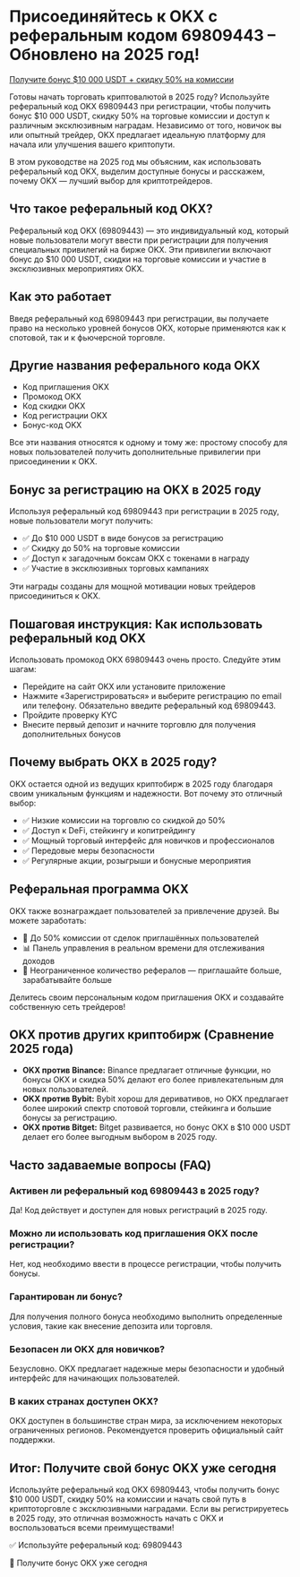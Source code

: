 <h1>Присоединяйтесь к OKX с реферальным кодом 69809443 – Обновлено на 2025 год!</h1>
<a href="https://okx.com/join/69809443" target="_blank">Получите бонус $10 000 USDT + скидку 50% на комиссии</a>

<p>Готовы начать торговать криптовалютой в 2025 году? Используйте реферальный код OKX 69809443 при регистрации, чтобы получить бонус $10 000 USDT, скидку 50% на торговые комиссии и доступ к различным эксклюзивным наградам. Независимо от того, новичок вы или опытный трейдер, OKX предлагает идеальную платформу для начала или улучшения вашего криптопути.</p>
<p>В этом руководстве на 2025 год мы объясним, как использовать реферальный код OKX, выделим доступные бонусы и расскажем, почему OKX — лучший выбор для криптотрейдеров.</p>
<h2>Что такое реферальный код OKX?</h2>
<p>Реферальный код OKX (69809443) — это индивидуальный код, который новые пользователи могут ввести при регистрации для получения специальных привилегий на бирже OKX. Эти привилегии включают бонус до $10 000 USDT, скидки на торговые комиссии и участие в эксклюзивных мероприятиях OKX.</p>
<h2>Как это работает</h2>
<p>Введя реферальный код 69809443 при регистрации, вы получаете право на несколько уровней бонусов OKX, которые применяются как к спотовой, так и к фьючерсной торговле.</p>
<h2>Другие названия реферального кода OKX</h2>
<ul>
<li>Код приглашения OKX</li>
<li>Промокод OKX</li>
<li>Код скидки OKX</li>
<li>Код регистрации OKX</li>
<li>Бонус-код OKX</li>
</ul>
<p>Все эти названия относятся к одному и тому же: простому способу для новых пользователей получить дополнительные привилегии при присоединении к OKX.</p>
<h2>Бонус за регистрацию на OKX в 2025 году</h2>
<p>Используя реферальный код 69809443 при регистрации в 2025 году, новые пользователи могут получить:</p>
<ul>
<li>✅ До $10 000 USDT в виде бонусов за регистрацию</li>
<li>✅ Скидку до 50% на торговые комиссии</li>
<li>✅ Доступ к загадочным боксам OKX с токенами в награду</li>
<li>✅ Участие в эксклюзивных торговых кампаниях</li>
</ul>
<p>Эти награды созданы для мощной мотивации новых трейдеров присоединиться к OKX.</p>
<h2>Пошаговая инструкция: Как использовать реферальный код OKX</h2>
<p>Использовать промокод OKX 69809443 очень просто. Следуйте этим шагам:</p>
<ul>
<li>Перейдите на сайт OKX или установите приложение</li>
<li>Нажмите «Зарегистрироваться» и выберите регистрацию по email или телефону. Обязательно введите реферальный код 69809443.</li>
<li>Пройдите проверку KYC</li>
<li>Внесите первый депозит и начните торговлю для получения дополнительных бонусов</li>
</ul>
<h2>Почему выбрать OKX в 2025 году?</h2>
<p>OKX остается одной из ведущих криптобирж в 2025 году благодаря своим уникальным функциям и надежности. Вот почему это отличный выбор:</p>
<ul>
<li>✅ Низкие комиссии на торговлю со скидкой до 50%</li>
<li>✅ Доступ к DeFi, стейкингу и копитрейдингу</li>
<li>✅ Мощный торговый интерфейс для новичков и профессионалов</li>
<li>✅ Передовые меры безопасности</li>
<li>✅ Регулярные акции, розыгрыши и бонусные мероприятия</li>
</ul>
<h2>Реферальная программа OKX</h2>
<p>OKX также вознаграждает пользователей за привлечение друзей. Вы можете заработать:</p>
<ul>
<li>💸 До 50% комиссии от сделок приглашённых пользователей</li>
<li>📊 Панель управления в реальном времени для отслеживания доходов</li>
<li>🔁 Неограниченное количество рефералов — приглашайте больше, зарабатывайте больше</li>
</ul>
<p>Делитесь своим персональным кодом приглашения OKX и создавайте собственную сеть трейдеров!</p>
<h2>OKX против других криптобирж (Сравнение 2025 года)</h2>
<ul>
<li><strong>OKX против Binance:</strong> Binance предлагает отличные функции, но бонусы OKX и скидка 50% делают его более привлекательным для новых пользователей.</li>
<li><strong>OKX против Bybit:</strong> Bybit хорош для деривативов, но OKX предлагает более широкий спектр спотовой торговли, стейкинга и большие бонусы за регистрацию.</li>
<li><strong>OKX против Bitget:</strong> Bitget развивается, но бонус OKX в $10 000 USDT делает его более выгодным выбором в 2025 году.</li>
</ul>
<h2>Часто задаваемые вопросы (FAQ)</h2>
<h3>Активен ли реферальный код 69809443 в 2025 году?</h3>
<p>Да! Код действует и доступен для новых регистраций в 2025 году.</p>
<h3>Можно ли использовать код приглашения OKX после регистрации?</h3>
<p>Нет, код необходимо ввести в процессе регистрации, чтобы получить бонусы.</p>
<h3>Гарантирован ли бонус?</h3>
<p>Для получения полного бонуса необходимо выполнить определенные условия, такие как внесение депозита или торговля.</p>
<h3>Безопасен ли OKX для новичков?</h3>
<p>Безусловно. OKX предлагает надежные меры безопасности и удобный интерфейс для начинающих пользователей.</p>
<h3>В каких странах доступен OKX?</h3>
<p>OKX доступен в большинстве стран мира, за исключением некоторых ограниченных регионов. Рекомендуется проверить официальный сайт поддержки.</p>
<h2>Итог: Получите свой бонус OKX уже сегодня</h2>
<p>Используйте реферальный код OKX 69809443, чтобы получить бонус $10 000 USDT, скидку 50% на комиссии и начать свой путь в криптоторговле с эксклюзивными наградами. Если вы регистрируетесь в 2025 году, это отличная возможность начать с OKX и воспользоваться всеми преимуществами!</p>
<p>✅ Используйте реферальный код: 69809443</p>
<p>🎁 Получите бонус OKX уже сегодня</p>
